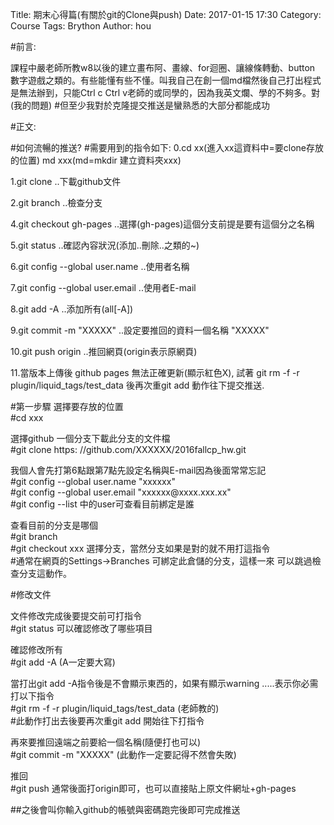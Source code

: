 Title:  期末心得篇(有關於git的Clone與push)
Date: 2017-01-15 17:30
Category: Course
Tags: Brython
Author: hou

<!-- PELICAN_END_SUMMARY -->

#前言:

課程中嚴老師所教w8以後的建立畫布阿、畫線、for迴圈、讓線條轉動、button 數字遊戲之類的。有些能懂有些不懂。叫我自己在創一個md檔然後自己打出程式是無法辦到，只能Ctrl c Ctrl v老師的或同學的，因為我英文爛、學的不夠多。對(我的問題)
#但至少我對於克隆提交推送是蠻熟悉的大部分都能成功

#正文:
<p>
#如何流暢的推送?
#需要用到的指令如下:
0.cd xx(進入xx這資料中=要clone存放的位置)  md xxx(md=mkdir 建立資料夾xxx)

1.git clone ..下載github文件

2.git branch ..檢查分支

4.git checkout gh-pages ..選擇(gh-pages)這個分支前提是要有這個分之名稱

5.git status ..確認內容狀況(添加..刪除..之類的~)

6.git config --global user.name ..使用者名稱

7.git config --global user.email ..使用者E-mail

8.git add -A ..添加所有(all[-A])

9.git commit -m "XXXXX" ..設定要推回的資料一個名稱 "XXXXX"

10.git push origin ..推回網頁(origin表示原網頁)

11.當版本上傳後 github pages 無法正確更新(顯示紅色X), 試著 git rm -f -r plugin/liquid_tags/test_data 後再次重git add 動作往下提交推送.
</p>

<p>
#第一步驟
選擇要存放的位置<br>
#cd xxx
</p>
<p>
選擇github 一個分支下載此分支的文件檔<br>
#git clone https: //github.com/XXXXXX/2016fallcp_hw.git
</p>
<p>
我個人會先打第6點跟第7點先設定名稱與E-mail因為後面常常忘記<br>
#git config --global user.name "xxxxxx"<br>
#git config --global user.email "xxxxxx@xxxx.xxx.xx"<br>
#git config --list 中的user可查看目前綁定是誰
<p>
<p>
查看目前的分支是哪個<br>
#git branch<br>
#git checkout xxx 選擇分支，當然分支如果是對的就不用打這指令<br>
#通常在網頁的Settings→Branches 可綁定此倉儲的分支，這樣一來 可以跳過檢查分支這動作。
</p>
<p>
#修改文件
</p>
<p>
文件修改完成後要提交前可打指令<br>
#git status  可以確認修改了哪些項目
</p>
<p>
確認修改所有<br>
#git add -A  (A一定要大寫)
</p>
<p>
當打出git add -A指令後是不會顯示東西的，如果有顯示warning .....表示你必需打以下指令<br>
#git rm -f -r plugin/liquid_tags/test_data  (老師教的)<br>
#此動作打出去後要再次重git add 開始往下打指令
</p>
<p>
再來要推回遠端之前要給一個名稱(隨便打也可以)<br>
#git commit -m "XXXXX" (此動作一定要記得不然會失敗)
</p>
<p>
推回<br>
#git push 通常後面打origin即可，也可以直接貼上原文件網址+gh-pages
</p>
<p>
##之後會叫你輸入github的帳號與密碼跑完後即可完成推送
</p>